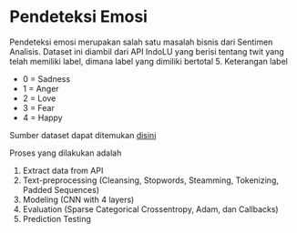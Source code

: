 # Pendeteksi Emosi

Pendeteksi emosi merupakan salah satu masalah bisnis dari Sentimen Analisis. Dataset ini diambil dari API IndoLU yang berisi tentang twit yang telah memiliki label, dimana label yang dimiliki bertotal 5.
Keterangan label
* 0 = Sadness
* 1 = Anger
* 2 = Love
* 3 = Fear
* 4 = Happy

Sumber dataset dapat ditemukan [disini](https://huggingface.co/datasets/indonlu)

Proses yang dilakukan adalah
1. Extract data from API
2. Text-preprocessing (Cleansing, Stopwords, Steamming, Tokenizing, Padded Sequences)
3. Modeling (CNN with 4 layers)
4. Evaluation (Sparse Categorical Crossentropy, Adam, dan Callbacks)
5. Prediction Testing
